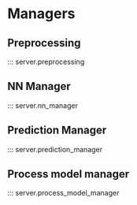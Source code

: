 
# Managers
## Preprocessing
::: server.preprocessing


## NN Manager
::: server.nn_manager

## Prediction Manager
::: server.prediction_manager

## Process model manager 
::: server.process_model_manager

